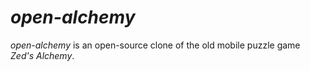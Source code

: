 # *open-alchemy*
*open-alchemy* is an open-source clone of the old mobile puzzle game *Zed's Alchemy*. 
